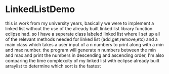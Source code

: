 # LinkedListDemo

this is work from my university years, basically we were to implement a linked list without the use of the already built linked list library function eclipse had. so I have a seperate class labeled linked list where I set up all of the relevant methods needed for linked list (add,get,remove,etc) and a main class which takes a user input of a n numbers to print along with a min and max number. the program will generate n numbers between the min and max and print the numbers in descending and ascending order, I'm also comparing the time complexcity of my linked list with eclipse already built arraylist to determine which sort is the fastest
